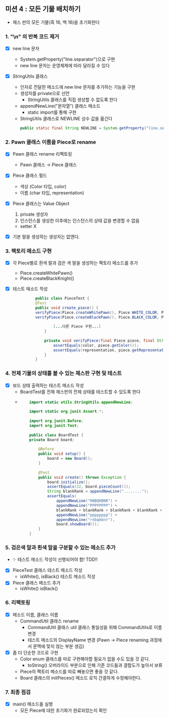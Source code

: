 ## 미션 4 : 모든 기물 배치하기

- 체스 판의 모든 기물(흑 16, 백 16)을 초기화한다

### 1. "\n" 의 반복 코드 제거

- [X] new line 문자
  - System.getProperty("line.separator")으로 구현
  - new line 문자는 운영체제에 따라 달라질 수 있다

- [X] StringUtils 클래스
  - 인자로 전달한 메소드에 new line 문자를 추가하는 기능을 구현
  - 생성자를 private으로 선언
    - StringUtils 클래스를 직접 생성할 수 없도록 한다
  - appendNewLine("문자열") 클래스 메소드
    - static import를 통해 구현
  - StringUtils 클래스로 NEWLINE 상수 값을 옮긴다
    ```java
    public static final String NEWLINE = System.getProperty("line.separator"); 
    ```

### 2. Pawn 클래스 이름을 Piece로 rename

- [X] Pawn 클래스 rename 리펙토링
  - Pawn 클래스 → Piece 클래스

- [X] Piece 클래스 필드
  - 색상 (Color 타입, color)
  - 이름 (char 타입, representation)

- [X] Piece 클래스는 Value Object
  1. private 생성자
  2. 인스턴스를 생성한 이후에는 인스턴스의 상태 값을 변경할 수 없음
    - setter X
- [X] 기본 말을 생성하는 생성자는 없앤다.

### 3. 팩토리 메소드 구현

- [X] 각 Piece별로 흰색 말과 검은 색 말을 생성하는 팩토리 메소드를 추가
  - Piece.createWhitePawn()
  - Piece.createBlackKnight()

- [X] 테스트 메소드 작성
  ```java
            public class PieceTest {
            @Test
            public void create_piece() {
            verifyPiece(Piece.createWhitePawn(), Piece.WHITE_COLOR, Piece.WHITE_PAWN_REPRESENTATION);
            verifyPiece(Piece.createBlackPawn(), Piece.BLACK_COLOR, Piece.BLACK_PAWN_REPRESENTATION);
            
                    [...다른 Piece 구현...]     
                }
            
                private void verifyPiece(final Piece piece, final String color, final char representation) {
                    assertEquals(color, piece.getColor());
                    assertEquals(representation, piece.getRepresentation());
                }
            }
  ```

### 4. 전체 기물의 상태를 볼 수 있는 체스판 구현 및 테스트

- [X] 보드 상태 출력하는 테스트 메소드 작성
  - BoardTest를 전체 체스판의 전체 상태를 테스트할 수 있도록 한다
  - ```java
        import static utils.StringUtils.appendNewLine;
        
        import static org.junit.Assert.*;
        
        import org.junit.Before;
        import org.junit.Test;
        
        public class BoardTest {
        private Board board;
        
            @Before
            public void setup() {
                board = new Board();
            }
            
            @Test
            public void create() throws Exception {
                board.initialize();
                assertEquals(32, board.pieceCount());
                String blankRank = appendNewLine("........");
                assertEquals(
                    appendNewLine("RNBQKBNR") +
                    appendNewLine("PPPPPPPP") +
                    blankRank + blankRank + blankRank + blankRank +
                    appendNewLine("pppppppp") +
                    appendNewLine("rnbqkbnr"),
                    board.showBoard());        
            }
        }
      ```

### 5. 검은색 말과 흰색 말을 구분할 수 있는 메소드 추가

- ✨ 테스트 메소드 작성이 선행되어야 함! TDD!!
- [X] PieceTest 클래스 테스트 메소드 작성
  - isWhite(), isBlack() 테스트 메소드 작성
- [X] Piece 클래스 메소드 추가
  - isWhite() isBlack()

### 6. 리팩토링

- [X] 메소드 이름, 클래스 이름
  - CommandUtil 클래스 rename
    - CommandUtil 클래스 util 클래스 통일성을 위해 CommandUtils로 이름 변경
    - 테스트 메소드의 DisplayName 변경 (Pawn → Piece renaming 과정에서 문맥에 맞지 않는 부분 생김)
- [X] 좀 더 단순한 코드로 구현
  - Color enum 클래스를 따로 구현해야할 필요가 없을 수도 있을 것 같다.
    - toString() 오버라이드 부분으로 인해 기존 코드들과 결합도가 높아서 보류
  - Piece의 팩토리 메소드를 따로 빼놓으면 좋을 것 같다.
  - Board 클래스의 initPieces() 메소드 로직 간결하게 수정해야한다.

### 7. 최종 점검

- [X] main() 메소드를 실행
  - 모든 Piece에 대한 초기화가 완료되었는지 확인
